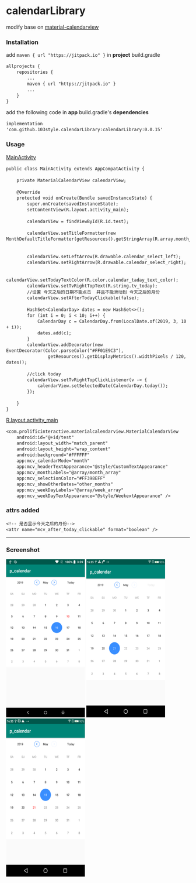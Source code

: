 # calendarLibrary

modify base on [material-calendarview](https://github.com/prolificinteractive/material-calendarview)

### Installation
add `maven { url "https://jitpack.io" }` in  **project** build.gradle
```
allprojects {
    repositories {
        ...
        maven { url "https://jitpack.io" }
        ...
    }
}
```

add the following code in  **app** build.gradle's **dependencies**
```
implementation 'com.github.103style.calendarLibrary:calendarLibrary:0.0.15'
```

### Usage
[MainActivity](https://github.com/103style/calendarLibrary/blob/master/app/src/main/java/com/tcl/p_calendar/MainActivity.java)
```
public class MainActivity extends AppCompatActivity {

    private MaterialCalendarView calendarView;

    @Override
    protected void onCreate(Bundle savedInstanceState) {
        super.onCreate(savedInstanceState);
        setContentView(R.layout.activity_main);

        calendarView = findViewById(R.id.test);

        calendarView.setTitleFormatter(new MonthDefaultTitleFormatter(getResources().getStringArray(R.array.month_array)));


        calendarView.setLeftArrow(R.drawable.calendar_select_left);
        calendarView.setRightArrow(R.drawable.calendar_select_right);

        calendarView.setTodayTextColor(R.color.calendar_taday_text_color);
        calendarView.setTvRightTopText(R.string.tv_today);
        //设置 今天之后的日期不能点击  并且不能滑动到 今天之后的月份
        calendarView.setAfterTodayClickable(false);

        HashSet<CalendarDay> dates = new HashSet<>();
        for (int i = 0; i < 10; i++) {
            CalendarDay c = CalendarDay.from(LocalDate.of(2019, 3, 10 + i));
            dates.add(c);
        }
        calendarView.addDecorator(new EventDecorator(Color.parseColor("#FF01E9C3"),
                getResources().getDisplayMetrics().widthPixels / 120, dates));

        //click today
        calendarView.setTvRightTopClickListener(v -> {
            calendarView.setSelectedDate(CalendarDay.today());
        });

    }
}

```

[R.layout.activity_main](https://github.com/103style/calendarLibrary/blob/master/app/src/main/res/layout/activity_main.xml)
```
<com.prolificinteractive.materialcalendarview.MaterialCalendarView
    android:id="@+id/test"
    android:layout_width="match_parent"
    android:layout_height="wrap_content"
    android:background="#FFFFFF"
    app:mcv_calendarMode="month"
    app:mcv_headerTextAppearance="@style/CustomTextAppearance"
    app:mcv_monthLabels="@array/month_array"
    app:mcv_selectionColor="#FF398EFF"
    app:mcv_showOtherDates="other_months"
    app:mcv_weekDayLabels="@array/week_array"
    app:mcv_weekDayTextAppearance="@style/WeekextAppearance" />
```

### attrs  added
```
<!-- 是否显示今天之后的月份-->
<attr name="mcv_after_today_clickable" format="boolean" />
```

---
### Screenshot
<img src="https://github.com/103style/calendarLibrary/blob/master/screenshot/Screenshot_20190510-152543.png" width="216" height="432"/>     <img src="https://github.com/103style/calendarLibrary/blob/master/screenshot/Screenshot_20190521-163512.png" width="216" height="432"/>     <img src="https://github.com/103style/calendarLibrary/blob/master/screenshot/Screenshot_20190521-163519.png" width="216" height="432"/>

